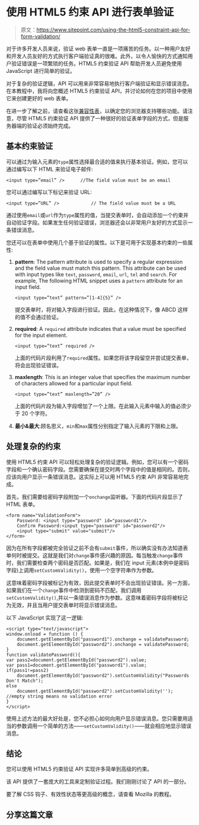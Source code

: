 # 使用 HTML5 约束 API 进行表单验证

> 原文：<https://www.sitepoint.com/using-the-html5-constraint-api-for-form-validation/>

对于许多开发人员来说，验证 web 表单一直是一项痛苦的任务。以一种用户友好和开发人员友好的方式执行客户端验证真的很难。此外，以令人愉快的方式通知用户验证错误是一项繁琐的任务。HTML5 约束验证 API 帮助开发人员避免使用 JavaScript 进行简单的验证。

对于复杂的验证逻辑，API 可以用来非常容易地执行客户端验证和显示错误消息。在本教程中，我将向您概述 HTML5 约束验证 API，并讨论如何在您的项目中使用它来创建更好的 web 表单。

在进一步了解之前，请查看这张[兼容性表](http://caniuse.com/#search=form%20validation)，以确定您的浏览器支持哪些功能。请注意，尽管 HTML5 约束验证 API 提供了一种很好的验证表单字段的方式，但是服务器端的验证必须始终完成。

## 基本约束验证

可以通过为输入元素的`type`属性选择最合适的值来执行基本验证。例如，您可以通过编写以下 HTML 来验证电子邮件:

```
<input type=”email” />		//The field value must be an email
```

您可以通过编写以下标记来验证 URL:

```
<input type=”URL” />			// The field value must be a URL
```

通过使用`email`或`url`作为`type`属性的值，当提交表单时，会自动添加一个约束并自动验证字段。如果发生任何验证错误，浏览器还会以非常用户友好的方式显示一条错误消息。

您还可以在表单中使用几个基于验证的属性。以下是可用于实现基本约束的一些属性:

1.  **pattern**: The pattern attribute is used to specify a regular expression and the field value must match this pattern. This attribute can be used with input types like `text`, `password`, `email`, `url`, `tel` and `search`.
    For example, The following HTML snippet uses a `pattern` attribute for an input field.

    ```
    <input type=”text” pattern=”[1-4]{5}” />
    ```

    提交表单时，将对输入字段进行验证。因此，在这种情况下，像 ABCD 这样的值不会通过验证。

2.  **required**: A `required` attribute indicates that a value must be specified for the input element.

    ```
    <input type=”text” required />
    ```

    上面的代码片段利用了`required`属性。如果您将该字段留空并尝试提交表单，将会出现验证错误。

3.  **maxlength**: This is an integer value that specifies the maximum number of characters allowed for a particular input field.

    ```
    <input type=”text” maxlength=”20” />
    ```

    上面的代码片段为输入字段增加了一个上限。在此输入元素中输入的值必须少于 20 个字符。

4.  **最小&最大**:顾名思义，`min`和`max`属性分别指定了输入元素的下限和上限。

## 处理复杂的约束

使用 HTML5 约束 API 可以轻松处理复杂的验证逻辑。例如，您可以有一个密码字段和一个确认密码字段。您需要确保在提交时两个字段中的值是相同的。否则，应该向用户显示一条错误消息。这实际上可以用 HTML5 约束 API 非常容易地完成。

首先，我们需要给密码字段附加一个`onchange`监听器。下面的代码片段显示了 HTML 表单。

```
<form name="ValidationForm">
	Password: <input type="password" id="password1"/>
	Confirm Password:<input type="password" id="password2"/>
	<input type="submit" value="submit"/>
</form>
```

因为在所有字段都被完全验证之前不会有`submit`事件，所以确实没有办法知道表单何时被提交。这就是我们对`change`事件感兴趣的原因。每当触发`change`事件时，我们需要检查两个密码是否匹配。如果是，我们在 input 元素(本例中是密码字段)上调用`setCustomValidity()`，使用一个空字符串作为参数。

这意味着密码字段被标记为有效，因此提交表单时不会出现验证错误。另一方面，如果我们在一个`change`事件中检测到密码不匹配，我们调用`setCustomValidity()`,并以一条错误消息作为参数。这意味着密码字段将被标记为无效，并且当用户提交表单时将显示错误消息。

以下 JavaScript 实现了这一逻辑:

```
<script type="text/javascript">
window.onload = function () {
	document.getElementById("password1").onchange = validatePassword;
	document.getElementById("password2").onchange = validatePassword;
}
function validatePassword(){
var pass2=document.getElementById("password2").value;
var pass1=document.getElementById("password1").value;
if(pass1!=pass2)
	document.getElementById("password2").setCustomValidity("Passwords Don't Match");
else
	document.getElementById("password2").setCustomValidity('');	 
//empty string means no validation error
}
</script>
```

使用上述方法的最大好处是，您不必担心如何向用户显示错误消息。您只需要用适当的参数调用一个简单的方法——`setCustomValidity()`——就会相应地显示错误消息。

## 结论

您可以使用 HTML5 约束验证 API 实现许多简单到高级的约束。

该 API 提供了一套庞大的工具来定制验证过程。我们刚刚讨论了 API 的一部分。

要了解 CSS 钩子、有效性状态等更高级的概念，请查看 Mozilla 的教程。

## 分享这篇文章